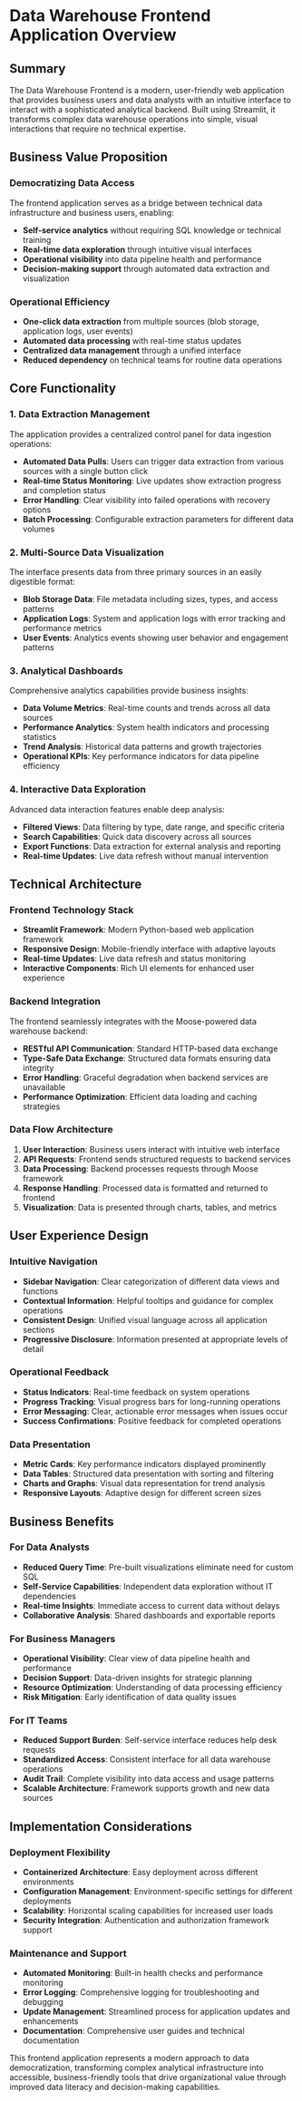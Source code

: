 # Data Warehouse Frontend Application Overview

## Summary

The Data Warehouse Frontend is a modern, user-friendly web application that provides business users and data analysts with an intuitive interface to interact with a sophisticated analytical backend. Built using Streamlit, it transforms complex data warehouse operations into simple, visual interactions that require no technical expertise.

## Business Value Proposition

### **Democratizing Data Access**
The frontend application serves as a bridge between technical data infrastructure and business users, enabling:
- **Self-service analytics** without requiring SQL knowledge or technical training
- **Real-time data exploration** through intuitive visual interfaces
- **Operational visibility** into data pipeline health and performance
- **Decision-making support** through automated data extraction and visualization

### **Operational Efficiency**
- **One-click data extraction** from multiple sources (blob storage, application logs, user events)
- **Automated data processing** with real-time status updates
- **Centralized data management** through a unified interface
- **Reduced dependency** on technical teams for routine data operations

## Core Functionality

### **1. Data Extraction Management**
The application provides a centralized control panel for data ingestion operations:

- **Automated Data Pulls**: Users can trigger data extraction from various sources with a single button click
- **Real-time Status Monitoring**: Live updates show extraction progress and completion status
- **Error Handling**: Clear visibility into failed operations with recovery options
- **Batch Processing**: Configurable extraction parameters for different data volumes

### **2. Multi-Source Data Visualization**
The interface presents data from three primary sources in an easily digestible format:

- **Blob Storage Data**: File metadata including sizes, types, and access patterns
- **Application Logs**: System and application logs with error tracking and performance metrics
- **User Events**: Analytics events showing user behavior and engagement patterns

### **3. Analytical Dashboards**
Comprehensive analytics capabilities provide business insights:

- **Data Volume Metrics**: Real-time counts and trends across all data sources
- **Performance Analytics**: System health indicators and processing statistics
- **Trend Analysis**: Historical data patterns and growth trajectories
- **Operational KPIs**: Key performance indicators for data pipeline efficiency

### **4. Interactive Data Exploration**
Advanced data interaction features enable deep analysis:

- **Filtered Views**: Data filtering by type, date range, and specific criteria
- **Search Capabilities**: Quick data discovery across all sources
- **Export Functions**: Data extraction for external analysis and reporting
- **Real-time Updates**: Live data refresh without manual intervention

## Technical Architecture

### **Frontend Technology Stack**
- **Streamlit Framework**: Modern Python-based web application framework
- **Responsive Design**: Mobile-friendly interface with adaptive layouts
- **Real-time Updates**: Live data refresh and status monitoring
- **Interactive Components**: Rich UI elements for enhanced user experience

### **Backend Integration**
The frontend seamlessly integrates with the Moose-powered data warehouse backend:

- **RESTful API Communication**: Standard HTTP-based data exchange
- **Type-Safe Data Exchange**: Structured data formats ensuring data integrity
- **Error Handling**: Graceful degradation when backend services are unavailable
- **Performance Optimization**: Efficient data loading and caching strategies

### **Data Flow Architecture**
1. **User Interaction**: Business users interact with intuitive web interface
2. **API Requests**: Frontend sends structured requests to backend services
3. **Data Processing**: Backend processes requests through Moose framework
4. **Response Handling**: Processed data is formatted and returned to frontend
5. **Visualization**: Data is presented through charts, tables, and metrics

## User Experience Design

### **Intuitive Navigation**
- **Sidebar Navigation**: Clear categorization of different data views and functions
- **Contextual Information**: Helpful tooltips and guidance for complex operations
- **Consistent Design**: Unified visual language across all application sections
- **Progressive Disclosure**: Information presented at appropriate levels of detail

### **Operational Feedback**
- **Status Indicators**: Real-time feedback on system operations
- **Progress Tracking**: Visual progress bars for long-running operations
- **Error Messaging**: Clear, actionable error messages when issues occur
- **Success Confirmations**: Positive feedback for completed operations

### **Data Presentation**
- **Metric Cards**: Key performance indicators displayed prominently
- **Data Tables**: Structured data presentation with sorting and filtering
- **Charts and Graphs**: Visual data representation for trend analysis
- **Responsive Layouts**: Adaptive design for different screen sizes

## Business Benefits

### **For Data Analysts**
- **Reduced Query Time**: Pre-built visualizations eliminate need for custom SQL
- **Self-Service Capabilities**: Independent data exploration without IT dependencies
- **Real-time Insights**: Immediate access to current data without delays
- **Collaborative Analysis**: Shared dashboards and exportable reports

### **For Business Managers**
- **Operational Visibility**: Clear view of data pipeline health and performance
- **Decision Support**: Data-driven insights for strategic planning
- **Resource Optimization**: Understanding of data processing efficiency
- **Risk Mitigation**: Early identification of data quality issues

### **For IT Teams**
- **Reduced Support Burden**: Self-service interface reduces help desk requests
- **Standardized Access**: Consistent interface for all data warehouse operations
- **Audit Trail**: Complete visibility into data access and usage patterns
- **Scalable Architecture**: Framework supports growth and new data sources

## Implementation Considerations

### **Deployment Flexibility**
- **Containerized Architecture**: Easy deployment across different environments
- **Configuration Management**: Environment-specific settings for different deployments
- **Scalability**: Horizontal scaling capabilities for increased user loads
- **Security Integration**: Authentication and authorization framework support

### **Maintenance and Support**
- **Automated Monitoring**: Built-in health checks and performance monitoring
- **Error Logging**: Comprehensive logging for troubleshooting and debugging
- **Update Management**: Streamlined process for application updates and enhancements
- **Documentation**: Comprehensive user guides and technical documentation

This frontend application represents a modern approach to data democratization, transforming complex analytical infrastructure into accessible, business-friendly tools that drive organizational value through improved data literacy and decision-making capabilities.